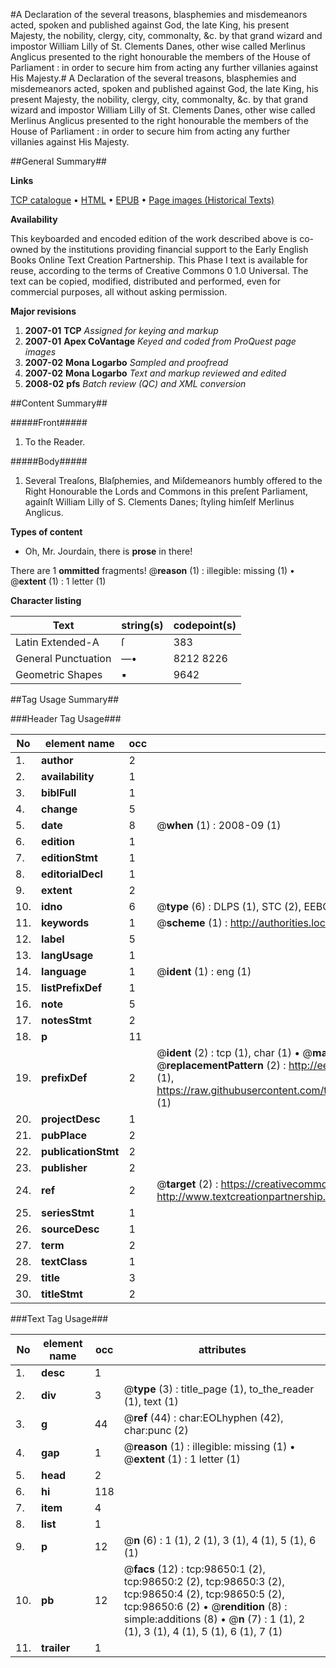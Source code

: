 #A Declaration of the several treasons, blasphemies and misdemeanors acted, spoken and published against God, the late King, his present Majesty, the nobility, clergy, city, commonalty, &c. by that grand wizard and impostor William Lilly of St. Clements Danes, other wise called Merlinus Anglicus presented to the right honourable the members of the House of Parliament : in order to secure him from acting any further villanies against His Majesty.#
A Declaration of the several treasons, blasphemies and misdemeanors acted, spoken and published against God, the late King, his present Majesty, the nobility, clergy, city, commonalty, &c. by that grand wizard and impostor William Lilly of St. Clements Danes, other wise called Merlinus Anglicus presented to the right honourable the members of the House of Parliament : in order to secure him from acting any further villanies against His Majesty.

##General Summary##

**Links**

[TCP catalogue](http://www.ota.ox.ac.uk/tcp/)  • 
[HTML](http://tei.it.ox.ac.uk/tcp/Texts-HTML/free/A37/A37397.html)  • 
[EPUB](http://tei.it.ox.ac.uk/tcp/Texts-EPUB/free/A37/A37397.epub) • 
[Page images (Historical Texts)](https://data.historicaltexts.jisc.ac.uk/view?pubId=eebo-13244974e&pageId=eebo-13244974e-98650-1)

**Availability**

This keyboarded and encoded edition of the
	       work described above is co-owned by the institutions
	       providing financial support to the Early English Books
	       Online Text Creation Partnership. This Phase I text is
	       available for reuse, according to the terms of Creative
	       Commons 0 1.0 Universal. The text can be copied,
	       modified, distributed and performed, even for
	       commercial purposes, all without asking permission.

**Major revisions**

1. __2007-01__ __TCP__ *Assigned for keying and markup*
1. __2007-01__ __Apex CoVantage__ *Keyed and coded from ProQuest page images*
1. __2007-02__ __Mona Logarbo__ *Sampled and proofread*
1. __2007-02__ __Mona Logarbo__ *Text and markup reviewed and edited*
1. __2008-02__ __pfs__ *Batch review (QC) and XML conversion*

##Content Summary##

#####Front#####

1. To the Reader.

#####Body#####

1. Several Treaſons, Blaſphemies, and Miſdemeanors humbly offered to the Right Honourable the Lords and Commons in this preſent Parliament, againſt William Lilly of S. Clements Danes; ſtyling himſelf Merlinus Anglicus.

**Types of content**

  * Oh, Mr. Jourdain, there is **prose** in there!

There are 1 **ommitted** fragments! 
 @__reason__ (1) : illegible: missing (1)  •  @__extent__ (1) : 1 letter (1)

**Character listing**


|Text|string(s)|codepoint(s)|
|---|---|---|
|Latin Extended-A|ſ|383|
|General Punctuation|—•|8212 8226|
|Geometric Shapes|▪|9642|

##Tag Usage Summary##

###Header Tag Usage###

|No|element name|occ|attributes|
|---|---|---|---|
|1.|__author__|2||
|2.|__availability__|1||
|3.|__biblFull__|1||
|4.|__change__|5||
|5.|__date__|8| @__when__ (1) : 2008-09 (1)|
|6.|__edition__|1||
|7.|__editionStmt__|1||
|8.|__editorialDecl__|1||
|9.|__extent__|2||
|10.|__idno__|6| @__type__ (6) : DLPS (1), STC (2), EEBO-CITATION (1), OCLC (1), VID (1)|
|11.|__keywords__|1| @__scheme__ (1) : http://authorities.loc.gov/ (1)|
|12.|__label__|5||
|13.|__langUsage__|1||
|14.|__language__|1| @__ident__ (1) : eng (1)|
|15.|__listPrefixDef__|1||
|16.|__note__|5||
|17.|__notesStmt__|2||
|18.|__p__|11||
|19.|__prefixDef__|2| @__ident__ (2) : tcp (1), char (1)  •  @__matchPattern__ (2) : ([0-9\-]+):([0-9IVX]+) (1), (.+) (1)  •  @__replacementPattern__ (2) : http://eebo.chadwyck.com/downloadtiff?vid=$1&page=$2 (1), https://raw.githubusercontent.com/textcreationpartnership/Texts/master/tcpchars.xml#$1 (1)|
|20.|__projectDesc__|1||
|21.|__pubPlace__|2||
|22.|__publicationStmt__|2||
|23.|__publisher__|2||
|24.|__ref__|2| @__target__ (2) : https://creativecommons.org/publicdomain/zero/1.0/ (1), http://www.textcreationpartnership.org/docs/. (1)|
|25.|__seriesStmt__|1||
|26.|__sourceDesc__|1||
|27.|__term__|2||
|28.|__textClass__|1||
|29.|__title__|3||
|30.|__titleStmt__|2||


###Text Tag Usage###

|No|element name|occ|attributes|
|---|---|---|---|
|1.|__desc__|1||
|2.|__div__|3| @__type__ (3) : title_page (1), to_the_reader (1), text (1)|
|3.|__g__|44| @__ref__ (44) : char:EOLhyphen (42), char:punc (2)|
|4.|__gap__|1| @__reason__ (1) : illegible: missing (1)  •  @__extent__ (1) : 1 letter (1)|
|5.|__head__|2||
|6.|__hi__|118||
|7.|__item__|4||
|8.|__list__|1||
|9.|__p__|12| @__n__ (6) : 1 (1), 2 (1), 3 (1), 4 (1), 5 (1), 6 (1)|
|10.|__pb__|12| @__facs__ (12) : tcp:98650:1 (2), tcp:98650:2 (2), tcp:98650:3 (2), tcp:98650:4 (2), tcp:98650:5 (2), tcp:98650:6 (2)  •  @__rendition__ (8) : simple:additions (8)  •  @__n__ (7) : 1 (1), 2 (1), 3 (1), 4 (1), 5 (1), 6 (1), 7 (1)|
|11.|__trailer__|1||

